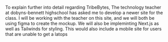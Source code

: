 To explain further into detail regarding TribeBytes, The technology teacher at dobyns-bennett highschool has asked me to develop a newer site for the class. I will be working with the teacher on this site, and we will both be using figma to create the mockup. We will also be impleminting Next.js as well as Tailwinds for styling. This would also include a mobile site for users that are unable to get a latops
